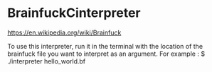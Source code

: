 # BrainfuckCinterpreter

https://en.wikipedia.org/wiki/Brainfuck

To use this interpreter, run it in the terminal with the location of the brainfuck file you want to interpret as an argument.
For example :
$ ./interpreter hello_world.bf
